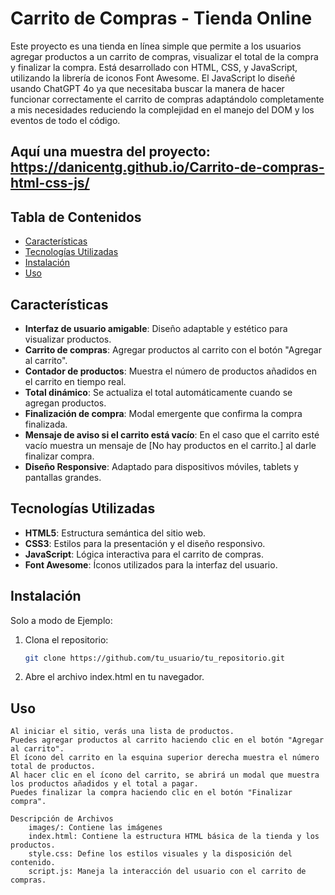 # Carrito de Compras - Tienda Online

Este proyecto es una tienda en línea simple que permite a los usuarios agregar productos a un carrito de compras, visualizar el total de la compra y finalizar la compra. Está desarrollado con HTML, CSS, y JavaScript, utilizando la librería de iconos Font Awesome.
El JavaScript lo diseñé usando ChatGPT 4o ya que necesitaba buscar la manera de hacer funcionar correctamente el carrito de compras adaptándolo completamente a mis necesidades reduciendo la complejidad en el manejo del DOM y los eventos de todo el código.

## Aquí una muestra del proyecto: https://danicentg.github.io/Carrito-de-compras-html-css-js/

## Tabla de Contenidos
- [Características](#características)
- [Tecnologías Utilizadas](#tecnologías-utilizadas)
- [Instalación](#instalación)
- [Uso](#uso)

## Características
- **Interfaz de usuario amigable**: Diseño adaptable y estético para visualizar productos.
- **Carrito de compras**: Agregar productos al carrito con el botón "Agregar al carrito".
- **Contador de productos**: Muestra el número de productos añadidos en el carrito en tiempo real.
- **Total dinámico**: Se actualiza el total automáticamente cuando se agregan productos.
- **Finalización de compra**: Modal emergente que confirma la compra finalizada.
- **Mensaje de aviso si el carrito está vacío**: En el caso que el carrito esté vacío muestra un mensaje de [No hay productos en el carrito.] al darle finalizar compra.
- **Diseño Responsive**: Adaptado para dispositivos móviles, tablets y pantallas grandes.

## Tecnologías Utilizadas
- **HTML5**: Estructura semántica del sitio web.
- **CSS3**: Estilos para la presentación y el diseño responsivo.
- **JavaScript**: Lógica interactiva para el carrito de compras.
- **Font Awesome**: Íconos utilizados para la interfaz del usuario.
  
## Instalación

Solo a modo de Ejemplo: 

1. Clona el repositorio:
   ```bash
   git clone https://github.com/tu_usuario/tu_repositorio.git

2. Abre el archivo index.html en tu navegador.

## Uso

    Al iniciar el sitio, verás una lista de productos.
    Puedes agregar productos al carrito haciendo clic en el botón "Agregar al carrito".
    El ícono del carrito en la esquina superior derecha muestra el número total de productos.
    Al hacer clic en el ícono del carrito, se abrirá un modal que muestra los productos añadidos y el total a pagar.
    Puedes finalizar la compra haciendo clic en el botón "Finalizar compra".

    Descripción de Archivos
        images/: Contiene las imágenes
        index.html: Contiene la estructura HTML básica de la tienda y los productos.
        style.css: Define los estilos visuales y la disposición del contenido.
        script.js: Maneja la interacción del usuario con el carrito de compras.

